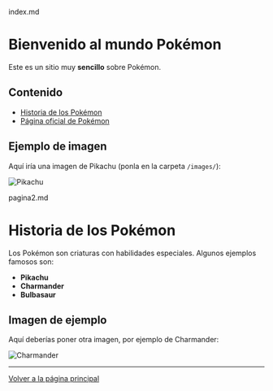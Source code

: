 index.md
# Bienvenido al mundo Pokémon

Este es un sitio muy **sencillo** sobre Pokémon.

## Contenido
- [Historia de los Pokémon](pagina2.md)
- [Página oficial de Pokémon](https://www.pokemon.com/)

## Ejemplo de imagen
Aquí iría una imagen de Pikachu (ponla en la carpeta `/images/`):

![Pikachu](images/pikachu.jpg)

pagina2.md
# Historia de los Pokémon

Los Pokémon son criaturas con habilidades especiales. Algunos ejemplos famosos son:
- **Pikachu**
- **Charmander**
- **Bulbasaur**

## Imagen de ejemplo
Aquí deberías poner otra imagen, por ejemplo de Charmander:

![Charmander](images/charmander.jpg)

---

[Volver a la página principal](index.md)

